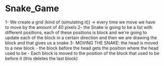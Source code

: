 # Snake_Game

1- We create a grid (kind of (simulating it)) -> every time we move we have to move by the amount of 40 pixels
2- the Snake is going to be a list with different positions, each of these positions is block and we're going to update each of the block in a certain direction and then we are drawing the block and that gives us a snake
3- MOVING THE SNAKE: the head is moved to a new block - the block before the head gets the position where the head used to be - Each block is moved to the position of the block that used to be before it (this deletes the last block)
